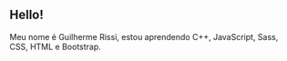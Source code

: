 ## Hello!

Meu nome é Guilherme Rissi, estou aprendendo C++, JavaScript, Sass, CSS, HTML e Bootstrap.
